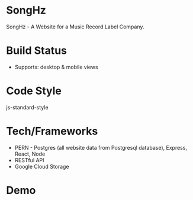# SongHz
SongHz - A Website for a Music Record Label Company.

# Build Status
* Supports: desktop & mobile views

# Code Style
js-standard-style

# Tech/Frameworks
* PERN - Postgres (all website data from Postgresql database), Express, React, Node
* RESTful API
* Google Cloud Storage

# Demo

